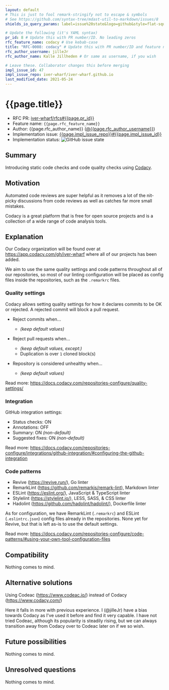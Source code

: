 ```yaml
---
layout: default
# This is just to fool remark-stringify not to escape & symbols
# See https://github.com/syntax-tree/mdast-util-to-markdown/issues/8
shields_io_query_params: label=issue%20state&logo=github&style=flat-square

# Update the following (it's YAML syntax)
pr_id: 8 # Update this with PR number/ID. No leading zeros
rfc_feature_name: codacy # Use kebab-case
title: "RFC-0008: codacy" # Update this with PR number/ID and feature name. Use leading zeros
rfc_author_username: jilleJr
rfc_author_name: Kalle Jillheden # Or same as username, if you wish

# Leave these. Collaborator changes this before merging
impl_issue_id: 47
impl_issue_repo: iver-wharf/iver-wharf.github.io
last_modified_date: 2021-05-24
---
```


# {{page.title}}

- RFC PR: [iver-wharf/rfcs#{{page.pr_id}}](https://github.com/iver-wharf/rfcs/pull/{{page.pr_id}})
- Feature name: `{{page.rfc_feature_name}}`
- Author: {{page.rfc_author_name}} ([@{{page.rfc_author_username}}](https://github.com/{{page.rfc_author_username}}))
- Implementation issue: [{{page.impl_issue_repo}}#{{page.impl_issue_id}}](https://github.com/{{page.impl_issue_repo}}/issues/{{page.impl_issue_id}})
- Implementation status: ![GitHub issue state](https://img.shields.io/github/issues/detail/state/{{page.impl_issue_repo}}/{{page.impl_issue_id}}?{{page.shields_io_query_params}})

## Summary

Introducing static code checks and code quality checks using [Codacy](https://www.codacy.com/).

## Motivation

Automated code reviews are super helpful as it removes a lot of the nit-picky
discussions from code reviews as well as catches far more small mistakes.

Codacy is a great platform that is free for open source projects and is a
collection of a wide range of code analysis tools.

## Explanation

Our Codacy organization will be found over at <https://app.codacy.com/gh/iver-wharf>
where all of our projects has been added.

We aim to use the same quality settings and code patterns throughout all of our
repositories, so most of our linting configuration will be placed as config
files inside the repositories, such as the `.remarkrc` files.

### Quality settings

Codacy allows setting quality settings for how it declares commits to be OK or
rejected. A rejected commit will block a pull request.

- Reject commits when...

  - *(keep default values)*

- Reject pull requests when...

  - *(keep default values, except:)*
  - Duplication is over `1` cloned block(s)

- Repository is considered unhealthy when...

  - *(keep default values)*

Read more: <https://docs.codacy.com/repositories-configure/quality-settings/>

### Integration

GitHub integration settings:

- Status checks: ON
- Annotations: OFF
- Summary: ON *(non-default)*
- Suggested fixes: ON *(non-default)*

Read more: <https://docs.codacy.com/repositories-configure/integrations/github-integration/#configuring-the-github-integration>

### Code patterns

- Revive (<https://revive.run/>), Go linter
- RemarkLint (<https://github.com/remarkjs/remark-lint>), Markdown linter
- ESLint (<https://eslint.org/>), JavaScript & TypeScript linter
- Stylelint (<https://stylelint.io/>), LESS, SASS, & CSS linter
- Hadolint (<https://github.com/hadolint/hadolint/>), Dockerfile linter

As for configuration, we have RemarkLint (`.remarkrc`) and
ESLint (`.eslintrc.json`) config files already in the repositories. None yet
for Revive, but that is left as-is to use the default settings.

Read more: <https://docs.codacy.com/repositories-configure/code-patterns/#using-your-own-tool-configuration-files>

## Compatibility

Nothing comes to mind.

## Alternative solutions

Using Codeac (<https://www.codeac.io/>) instead of Codacy (<https://www.codacy.com/>)

Here it falls in more with previous experience. I (@jilleJr) have a bias
towards Codacy as I've used it before and find it very capable. I have not
tried Codeac, although its popularity is steadily rising, but we can always
transition away from Codacy over to Codeac later on if we so wish.

## Future possibilities

Nothing comes to mind.

## Unresolved questions

Nothing comes to mind.
